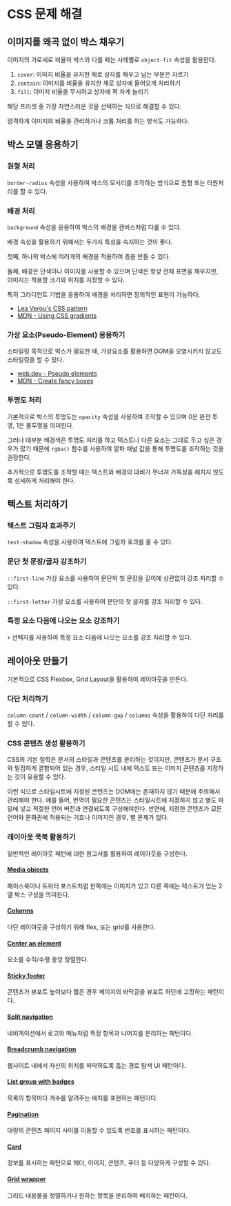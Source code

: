 # CSS 문제 해결

## 이미지를 왜곡 없이 박스 채우기

이미지의 가로세로 비율이 박스와 다를 때는 사례별로 `object-fit` 속성을 활용한다.

1. `cover`: 이미지 비율을 유지한 채로 상자를 채우고 남는 부분은 자르기
2. `contain`: 이미지를 비율을 유지한 채로 상자에 들어오게 처리하기
3. `fill`: 이미지 비율을 무시하고 상자에 꽉 차게 늘리기

해당 프리셋 중 가장 자연스러운 것을 선택하는 식으로 해결할 수 있다.

엄격하게 이미지의 비율을 관리하거나 크롭 처리를 하는 방식도 가능하다.

## 박스 모델 응용하기

### 원형 처리

`border-radius` 속성을 사용하여 박스의 모서리를 조작하는 방식으로 원형 또는 타원처리를 할 수 있다.

### 배경 처리

`background` 속성을 응용하여 박스의 배경을 캔버스처럼 다룰 수 있다.

배경 속성을 활용하기 위해서는 두가지 특성을 숙지하는 것이 좋다.

첫째, 하나의 박스에 여러개의 배경을 적용하여 층을 만들 수 있다.

둘째, 배경은 단색이나 이미지를 사용할 수 있으며 단색은 항상 전체 표면을 채우지만, 이미지는 적용할 크기와 위치를 지정할 수 있다.

특히 그라디언트 기법을 응용하여 배경을 처리하면 창의적인 표현이 가능하다.

- [Lea Verou's CSS pattern](https://projects.verou.me/css3patterns/)
- [MDN - Using CSS gradients](https://developer.mozilla.org/en-US/docs/Web/CSS/CSS_images/Using_CSS_gradients)

### 가상 요소(Pseudo-Element) 응용하기

스타일링 목적으로 박스가 필요한 때, 가상요소를 활용하면 DOM을 오염시키지 않고도 스타일링을 할 수 있다.

- [web.dev - Pseudo elements](https://web.dev/learn/css/pseudo-elements/)
- [MDN - Create fancy boxes](https://developer.mozilla.org/en-US/docs/Learn/CSS/Howto/Create_fancy_boxes)

### 투명도 처리

기본적으로 박스의 투명도는 `opacity` 속성을 사용하여 조작할 수 있으며 0은 완전 투명, 1은 불투명을 의미한다.

그러나 대부분 배경색은 투명도 처리를 하고 텍스트나 다른 요소는 그대로 두고 싶은 경우가 많기 때문에 `rgba()` 함수를 사용하여 알파 채널 값을 통해 투명도를 조작하는 것을 권장한다.

추가적으로 투명도를 조작할 때는 텍스트와 배경의 대비가 무너져 가독성을 해치지 않도록 섬세하게 처리해야 한다.

## 텍스트 처리하기

### 텍스트 그림자 효과주기

`text-shadow` 속성을 사용하여 텍스트에 그림자 효과를 줄 수 있다.

### 문단 첫 문장/글자 강조하기

`::first-line` 가상 요소를 사용하여 문단의 첫 문장을 길이에 상관없이 강조 처리할 수 있다.

`::first-letter` 가상 요소를 사용하여 문단의 첫 글자를 강조 처리할 수 있다.

### 특정 요소 다음에 나오는 요소 강조하기

`+` 선택자를 사용하여 특정 요소 다음에 나오는 요소를 강조 처리할 수 있다.

## 레이아웃 만들기

기본적으로 CSS Flexbox, Grid Layout을 활용하여 레이아웃을 만든다.

### 다단 처리하기

`column-count` / `column-width` / `column-gap` / `columns` 속성을 활용하여 다단 처리를 할 수 있다.

### CSS 콘텐츠 생성 활용하기

CSS의 기본 철학은 문서의 스타일과 콘텐츠를 분리하는 것이지만, 콘텐츠가 문서 구조와 밀접하게 결합되어 있는 경우, 스타일 시트 내에 텍스트 또는 이미지 콘텐츠를 지정하는 것이 유용할 수 있다.

이런 식으로 스타일시트에 지정된 콘텐츠는 DOM에는 존재하지 않기 때문에 주의해서 관리해야 한다. 예를 들어, 번역이 필요한 콘텐츠는 스타일시트에 지정하지 않고 별도 파일에 넣고 적절한 언어 버전과 연결되도록 구성해야한다.
반면에, 지정한 콘텐츠가 모든 언어와 문화권에 적용되는 기호나 이미지인 경우, 별 문제가 없다.

### 레이아웃 쿡북 활용하기

일반적인 레이아웃 패턴에 대한 참고서를 활용하여 레이아웃을 구성한다.

#### [Media objects](https://developer.mozilla.org/en-US/docs/Web/CSS/Layout_cookbook/Media_objects)

페이스북이나 트위터 포스트처럼 한쪽에는 이미지가 있고 다른 쪽에는 텍스트가 있는 2열 박스 구성을 의미한다.

#### [Columns](https://developer.mozilla.org/en-US/docs/Web/CSS/Layout_cookbook/Column_layouts)

다단 레이아웃을 구성하기 위해 flex, 또는 grid를 사용한다.

#### [Center an element](https://developer.mozilla.org/en-US/docs/Web/CSS/Layout_cookbook/Center_an_element)

요소를 수직/수평 중앙 정렬한다.

#### [Sticky footer](https://developer.mozilla.org/en-US/docs/Web/CSS/Layout_cookbook/Sticky_footers)

콘텐츠가 뷰포트 높이보다 짧은 경우 페이지의 바닥글을 뷰포트 하단에 고정하는 패턴이다.

#### [Split navigation](https://developer.mozilla.org/en-US/docs/Web/CSS/Layout_cookbook/Split_Navigation)

네비게이션에서 로고와 메뉴처럼 특정 항목과 나머지를 분리하는 패턴이다.

#### [Breadcrumb navigation](https://developer.mozilla.org/en-US/docs/Web/CSS/Layout_cookbook/Breadcrumb_Navigation)

웹사이트 내에서 자신의 위치를 파악하도록 돕는 경로 탐색 UI 패턴이다.

#### [List group with badges](https://developer.mozilla.org/en-US/docs/Web/CSS/Layout_cookbook/List_group_with_badges)

목록의 항목마다 개수를 알려주는 배지를 표현하는 패턴이다.

#### [Pagination](https://developer.mozilla.org/en-US/docs/Web/CSS/Layout_cookbook/Pagination)

대량의 콘텐츠 페이지 사이를 이동할 수 있도록 번호를 표시하는 패턴이다.

#### [Card](https://developer.mozilla.org/en-US/docs/Web/CSS/Layout_cookbook/Card)

정보를 표시하는 패턴으로 헤더, 이미지, 콘텐츠, 푸터 등 다양하게 구성할 수 있다.

#### [Grid wrapper](https://developer.mozilla.org/en-US/docs/Web/CSS/Layout_cookbook/Grid_wrapper)

그리드 내용물을 정렬하거나 원하는 항목을 분리하여 배치하는 패턴이다.
